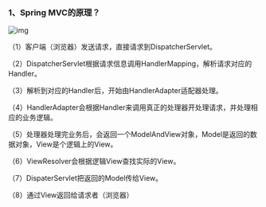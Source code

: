 ### 1、Spring  MVC的原理？

![img](https://img-blog.csdn.net/20180522162744760?watermark/2/text/aHR0cHM6Ly9ibG9nLmNzZG4ubmV0L3lhbndlaWhwdQ==/font/5a6L5L2T/fontsize/400/fill/I0JBQkFCMA==/dissolve/70)

（1）客户端（浏览器）发送请求，直接请求到DispatcherServlet。

（2）DispatcherServlet根据请求信息调用HandlerMapping，解析请求对应的Handler。

（3）解析到对应的Handler后，开始由HandlerAdapter适配器处理。

（4）HandlerAdapter会根据Handler来调用真正的处理器开处理请求，并处理相应的业务逻辑。

（5）处理器处理完业务后，会返回一个ModelAndView对象，Model是返回的数据对象，View是个逻辑上的View。

（6）ViewResolver会根据逻辑View查找实际的View。

（7）DispaterServlet把返回的Model传给View。

（8）通过View返回给请求者（浏览器）
